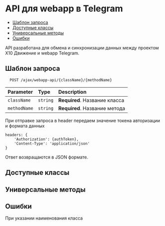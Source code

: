 # API для webapp в Telegram

- [Шаблон запроса](#шаблон-запроса)
- [Доступные классы](#доступные-классы)
- [Универсальные методы](#универсальные-методы)
- [Ошибки](#ошибки)

API разработана для обмена и синхронизации данных между проектом Х10 Движение и webapp Telegram.

## Шаблон запроса

```https
  POST /ajax/webapp-api/{className}/{methodName}
```

| Parameter    | Type     | Description                   |
| :----------- | :------- | :---------------------------- |
| `className`  | `string` | **Required**. Название класса |
| `methodName` | `string` | **Required**. Название метода |

При отправке запроса в header передаем значение токена авторизации и формата данных

```
headers: {
    'Authorization': {authToken},
    'Content-Type': 'application/json'
}
```

Ответ возвращаются в JSON формате.

## Доступные классы

## Универсальные методы

## Ошибки

При указании наименования класса
